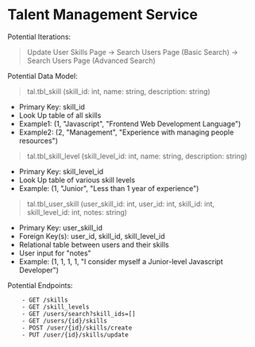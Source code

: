 # Talent Management Service

Potential Iterations:
>Update User Skills Page -> Search Users Page (Basic Search) -> Search Users Page (Advanced Search)

Potential Data Model:
>tal.tbl_skill (skill_id: int, name: string, description: string)
- Primary Key: skill_id
- Look Up table of all skills
- Example1: (1, "Javascript", "Frontend Web Development Language")
- Example2: (2, "Management", "Experience with managing people resources")

>tal.tbl_skill_level (skill_level_id: int, name: string, description: string)
- Primary Key: skill_level_id
- Look Up table of various skill levels
- Example: (1, "Junior", "Less than 1 year of experience")

>tal.tbl_user_skill (user_skill_id: int, user_id: int, skill_id: int, skill_level_id: int, notes: string)
- Primary Key: user_skill_id
- Foreign Key(s): user_id, skill_id, skill_level_id
- Relational table between users and their skills
- User input for "notes"
- Example: (1, 1, 1, 1, "I consider myself a Junior-level Javascript Developer")

Potential Endpoints:

		- GET /skills
		- GET /skill_levels
		- GET /users/search?skill_ids=[]
		- GET /users/{id}/skills
		- POST /user/{id}/skills/create
		- PUT /user/{id}/skills/update